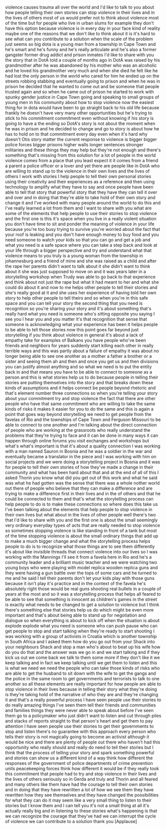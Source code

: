
violence causes trauma all over the
world and I&#39;d like to talk to you about
how people telling their own stories can
stop violence in their lives and in the
lives of others most of us would prefer
not to think about violence most of the
time but for people who live in urban
slums for example they don&#39;t have this
option because violence is in every day
in your face
kind of reality maybe one of the reasons
that we don&#39;t like to think about it is
it&#39;s hard to see what can you contribute
to a solution when the scale of the
problem just seems so big dota is a
young man from a township in Cape Town
and he&#39;s smart and he&#39;s funny and he&#39;s
really articulate and he&#39;s also a former
gangster former drug addict and prison
inmates I&#39;d like to share with you the
story that in DotA told a couple of
months ago in DotA was raised by his
grandmother after he was abandoned by
his mother who was an alcoholic and he
loved his grandmother very much and when
she died he felt like he had lost the
only person in the world who cared for
him he ended up on the streets
robbing stabbing and eventually going to
prison and when he was in prison he
decided that he wanted to come out and
be someone that people trusted again and
so when he came out of prison he started
to work with spunky gender justice in
Cape Town going and speaking to small
groups of young men in his community
about how to stop violence now the
easiest thing for in dota would have
been to go straight back to his old life
because frankly he doesn&#39;t have very
many other opportunities but he&#39;s trying
to stick to his commitment commitment
even without knowing if his story is
going to have a
the ending so DotA&#39;s story is not about
the moment when he was in prison and he
decided to change and go to story is
about how he has to hold on to that
commitment every day even when it&#39;s hard
why doesn&#39;t Otis story matter the
current response to violence is bigger
bigger police forces bigger prisons
higher walls longer sentences stronger
militaries and these things they may
help but they&#39;re not enough and there&#39;s
something that&#39;s missing from this
solution for a lot of people in the
world violence comes from a place that
you least expect it it comes from a
friend a parent a police officer or a
lover and yet there are people like in
DotA who are willing to stand up to the
violence in their own lives and the
lives of others I work with stories I
help people to tell their own personal
stories using their creativity and their
experiences as a reference and then
using technology to amplify what they
have to say and once people have been
able to tell that story that powerful
story that they have they can tell it
over and over and in doing that they&#39;re
able to take hold of their own story and
change it and I&#39;ve worked with many
people around the world to do this and
I&#39;ve really learned a lot from them and
I want to share with you what are some
of the elements that help people to use
their stories to stop violence and the
first one is this it&#39;s space
when you live in a really violent
situation you don&#39;t have time to sit and
ponder the meaning of violence in your
life because you&#39;re too busy trying to
survive you&#39;re worried about the fact
that your roof is leaking and you don&#39;t
have enough money to buy food and you
need someone to watch your kids so that
you can go and get a job and what you
need is a safe space where you can take
a step back and look at your life
through a bigger perspective and try and
understand what that violence means to
you truly is a young woman from the
township in johannesburg and a friend of
mine and she was raised as a child and
after the rape her parents didn&#39;t want
to talk about it she didn&#39;t want to
think about it she was just supposed to
move on and it was years later in a
storytelling workshop when Trudy was
able to go back to that experience and
think about not just the rape but what
it had meant to her and what she could
do about it
and now to me helps other people to tell
their stories and she&#39;s really good at
it and she uses her experience of having
told her own story to help other people
to tell theirs and so when you&#39;re in
this safe space and you can tell your
story the second thing that you need is
recognition so you&#39;re sharing your story
and it&#39;s about something that&#39;s really
hard what you need is someone who&#39;s
sitting opposite you saying I see you I
hear you and you matter
it&#39;s that recognition that sense that
someone is acknowledging what your
experience has been it helps people to
be able to tell those stories now this
point goes far beyond just storytelling
if you think about violence in general
it&#39;s about a lack of empathy take for
examples of Balkans you have people
who&#39;ve been friends and neighbors for
years suddenly start killing each other
in really terrible ways and this was
partly about a failure of empathy it was
about no longer being able to see one
another as a mother a father a brother
or a sister and seeing them
ah and then and once you get us and then
divisions you can justify almost
anything and so what we need is to put
the entity back in and that means you
have to be able to connect to someone as
a person and this is what stories help
us to do because people in telling their
stories are putting themselves into the
story and that breaks down these kinds
of assumptions and it helps connect be
people beyond rhetoric and that&#39;s
element number three connections so when
you&#39;re telling your story about your
commitment try and stop violence the
fact that there are other people who
have that same commitment who are
willing to take the same kinds of risks
it makes it easier for you to do the
same and this is again a point that goes
way beyond storytelling we need to get
people from the favelas of Rio and the
townships of Cape Town and Ferguson
Missouri to be able to connect to one
another and I&#39;m talking about the direct
connection of people who are working at
the grassroots who really understand the
problems that they&#39;re trying to face and
it can be done in many ways it can
happen through online forums you visit
exchanges and workshops but what&#39;s
what&#39;s important is that it&#39;s about a
quality connection I was working with a
man named Sauron in Bosnia and he was a
soldier in the war and eventually became
a translator in the piece and I was
working with him on social projects and
we were doing a storytelling project in
Bosnia and it was for people to tell
their own stories of how they&#39;ve made a
change in their community and what has
been hard about that and at the end of
all of this
I asked Thorin you know what did you get
out of this work and what he said was
what he had gotten was the sense that
there was a whole nother world out there
of people who believe that they can make
a difference and are trying to make a
difference first in their lives and in
the
of others and that he could be connected
to them and that&#39;s what the storytelling
process can help people to do is to make
these connections so where does this
take us I&#39;ve been talking about the
elements that help people to stop
violence in their own lives but what
about in the lives of other people well
there&#39;s two that I&#39;d like to share with
you and the first one is about the small
seemingly very ordinary everyday types
of acts that are really needed to stop
violence so sometimes stopping violence
is like standing in front of a tank but
most of the time stopping violence is
about the small ordinary things that add
up to make a much bigger change and what
the storytelling process helps people to
do is to recognize what those things are
to see them differently it&#39;s about like
invisible threads that connect violence
into our lives so I was working with the
Mannings I&#39;ll see it from a favela here
in Rio and he&#39;s a community leader and a
brilliant music teacher and we were
watching two young boys who were playing
with model replica wooden replica guns
and they were having a gun battle over
the tops of some cars and he turned to
me and he said I tell their parents
don&#39;t let your kids play with those guns
because it isn&#39;t play it&#39;s practice and
in the context of the favela he&#39;s
absolutely right those would be real
guns shooting real bullets in a couple
of years at the most and so it was a
storytelling process that helps all
feared to be able to see that something
is innocent as children&#39;s games in the
street is exactly what needs to be
changed to get a solution to violence
but I think there&#39;s something else that
stories help us do which might be even
more important and that&#39;s about being
able to stand up for negotiation and
dialogue
so when everything is about to kick off
when the situation is about explode
explode what you need is someone who can
push pause who can get people to stop
and start talking when they&#39;re ready to
start shooting I was working with a
group of activists in Croatia which is
another township in South Africa and I
asked them how do you go out from your
Shack into your neighbours Shack and
stop a man who&#39;s about to beat up his
wife how do you do that and the answer
was we go in and we start talking and if
they kick us out we come back we talk to
them some more if they don&#39;t like it we
keep talking and in fact we keep talking
until we get them to listen and this is
what we need we need the people who can
take those kinds of risks who are able
to get the husband to sit down with the
wife to get the gangs and the police in
the same room to get governments and
terrorists to talk to one another so all
these elements are really important for
how people are able to stop violence in
their lives because in telling their
story what they&#39;re doing is they&#39;re
taking hold of the narrative of who they
are and they&#39;re changing it and that&#39;s a
really powerful process I have seen
people use their stories to do really
amazing things I&#39;ve seen them tell their
friends and communities and families
things they were never able to speak
about before I&#39;ve seen them go to a
policymaker who just didn&#39;t want to
listen and cut through piles and stacks
of reports straight to that person&#39;s
heart and get them to pay attention I
have seen people use their stories to
get their governments to stop and listen
there&#39;s no guarantee with this approach
every person who tells their story is
not magically going to become an
activist although it would be nice
and there are plenty of people out there
who haven&#39;t had this opportunity who
really should and really do need to tell
their stories but I think that the
process of telling your story and spark
something powerful and stories can show
us a different kind of a way think how
different the responses of the
government of police departments of
crime prevention units peacekeeping
forces think how different it would be
if they really took this commitment that
people had to try and stop violence in
their lives and the lives of others
seriously so in Gerda and truly and
Thorin and all feared and many others
like them have had the courage to tell
their own stories and in doing that they
have rewritten a lot of how we see them
they have rewritten how they see
themselves and they have changed the
possibilities for what they can do it
may seem like a very small thing to
listen to their stories but I know them
and I can tell you it&#39;s not a small
thing at all it&#39;s actually really big
and in listening to these stories what&#39;s
happening is that we can recognize the
courage that they&#39;ve had we can
interrupt the cycle of violence we can
contribute to a solution thank you
[Applause]
